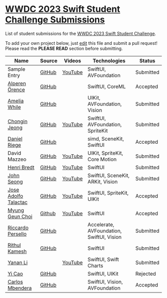 # [WWDC 2023 Swift Student Challenge Submissions](https://wwdc.github.io/2023)

List of student submissions for the [WWDC 2023 Swift Student Challenge](https://developer.apple.com/wwdc23/swift-student-challenge/).

To add your own project below, just [edit](https://github.com/wwdc/2023/edit/main/README.md) this file and submit a pull request! Please read the **PLEASE READ** section before submitting.

<!-- PLEASE READ! -->
<!-- Insert your name below in alphabetical order by first name. -->
<!-- Please only submit the playgrounds that you submitted for WWDC 2023. -->
<!-- Watch out for columns, you must have 6 pipes or else the gh-pages won't like it. -->
<!-- Please choose one of the following values for the status column: Submitted, Rejected or Accepted -->
<!-- Technologies column should contain 4 maximum, excluding PlaygroundSupport! -->
<!-- We'll try to add all videos to our YouTube Playlist, but if you notice yours isn't added after a few days, please ping @julianschiavo in your *original* PR! -->


| Name | Source |    Videos    | Technologies | Status |
|------|--------|--------------|--------------|--------|
|Sample Entry|[GitHub](https://github.com/wwdc/2023)|[YouTube](https://youtu.be/dQw4w9WgXcQ)|SwiftUI, AVFoundation|Submitted|
|[Alperen Örence](https://github.com/alperenorence)|[GitHub](https://github.com/alperenorence/HandSignal)||SwiftUI, CoreML|Accepted|
|[Amelia While](https://github.com/elihwyma) | [GitHub](https://github.com/elihwyma/WWDC2023-Semaphores) | | UIKit, AVFoundation, Vision |Submitted|
|[Chongin Jeong](https://github.com/chongin12) | [GitHub](https://github.com/chongin12/Sometimes) | [YouTube](https://www.youtube.com/watch?v=qT3PcCvPN44) | SwiftUI, AVFoundation, SpriteKit | Submitted |
|[Daniel Riege](https://github.com/danielriege)| [GitHub](https://github.com/danielriege/WWDC23-Submission) | | simd, SceneKit, SwiftUI | Accepted |
|David Mazzeo|[GitHub](https://github.com/TheIntelCorei9/Swift-Student-Challenge-23)|[YouTube](https://www.youtube.com/watch?v=ViGDWfh0ViA)|UIKit, SpriteKit, Core Motion|Submitted|
|[Henri Bredt](https://twitter.com/henricreates) | [GitHub](https://github.com/henribredt) | [YouTube](https://www.youtube.com/watch?v=0ZGPRZ1uUi0) | SwiftUI |Submitted|
|[John Seong](https://johnseong.info) | [GitHub](https://github.com/wonmor/Atomizer-Swift-Challenge) | [YouTube](https://www.youtube.com/watch?v=kHcdvyaqslU) | SwiftUI, SceneKit, ARKit, Vision |Submitted|
|[Jose Adolfo Talactac](https://twitter.com/devjoseadolfo) | [GitHub](https://github.com/devjoseadolfo/LogicBoard) | [YouTube](https://youtu.be/Pg_R5nvF2Tw) | SwiftUI, SpriteKit, UIKit |Accepted|
|[Myung Geun Choi](https://github.com/mgdgc)|[Github](https://github.com/mgdgc/earth-debugger)|[YouTube](https://youtu.be/prc4jeNdFfA)|SwiftUI|Accepted|
|[Riccardo Persello](https://github.com/persello) | [GitHub](https://github.com/persello/ssc23) | | Accelerate, AVFoundation, SwiftUI, Vision | Submitted |
|[Rithul Kamesh](https://github.com/rithulkamesh) | [GitHub](https://github.com/rithulkamesh/fitness) | | SwiftUI | Submitted |
|[Yanan Li](https://github.com/liyanan2004) | | [YouTube](https://youtu.be/2CStbcJK0qM) | SwiftUI, Swift Charts | Submitted |
|[Yi Cao](https://github.com/xiaoyu2006)|[GitHub](https://github.com/xiaoyu2006/IFS)| |SwiftUI, UIKit|Rejected|
|[Carlos Mbendera](https://github.com/carlosmbe)|[GitHub](https://github.com/carlosmbe/Rhythm-Snap)||SwiftUI, Vision, AVFoundation|Accepted|
